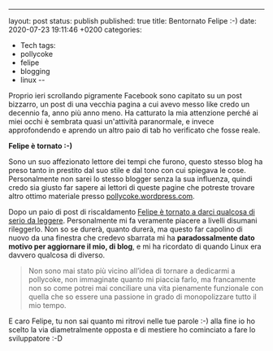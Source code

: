 ---
layout: post
status: publish
published: true
title: Bentornato Felipe :-)
date: 2020-07-23 19:11:46 +0200
categories:
- Tech
tags:
- pollycoke
- felipe
- blogging
- linux
--

Proprio ieri scrollando pigramente Facebook sono capitato su un post bizzarro, un post di una vecchia pagina a cui avevo messo like credo un decennio fa, anno più anno meno. Ha catturato la mia attenzione perché ai miei occhi è sembrata quasi un'attività paranormale, e invece approfondendo e aprendo un altro paio di tab ho verificato che fosse reale.

**Felipe è tornato :-)**

Sono un suo affezionato lettore dei tempi che furono, questo stesso blog ha preso tanto in prestito dal suo stile e dal tono con cui spiegava le cose. Personalmente non sarei lo stesso blogger senza la sua influenza, quindi credo sia giusto far sapere ai lettori di queste pagine che potreste trovare altro ottimo materiale presso [pollycoke.wordpress.com](https://pollycoke.wordpress.com/).

Dopo un paio di post di riscaldamento [Felipe è tornato a darci qualcosa di serio da leggere](https://pollycoke.wordpress.com/2020/07/22/un-giorno-di-ordinaria-anarchia/). Personalmente mi fa veramente piacere a livelli disumani rileggerlo. Non so se durerà, quanto durerà, ma questo far capolino di nuovo da una finestra che credevo sbarrata mi ha **paradossalmente dato motivo per aggiornare il mio, di blog**, e mi ha ricordato di quando Linux era davvero qualcosa di diverso.

> Non sono mai stato più vicino all’idea di tornare a dedicarmi a pollycoke, non immaginate quanto mi piaccia farlo, ma francamente non so come potrei mai conciliare una vita pienamente funzionale con quella che so essere una passione in grado di monopolizzare tutto il mio tempo.

E caro Felipe, tu non sai quanto mi ritrovi nelle tue parole :-) alla fine io ho scelto la via diametralmente opposta e di mestiere ho cominciato a fare lo sviluppatore :-D
